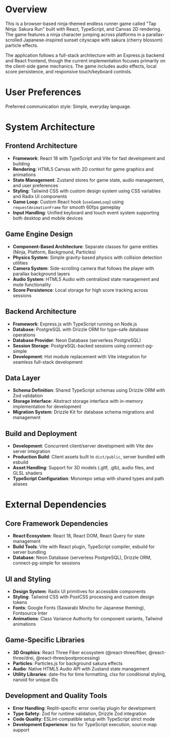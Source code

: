 # Overview

This is a browser-based ninja-themed endless runner game called "Tap Ninja: Sakura Run" built with React, TypeScript, and Canvas 2D rendering. The game features a ninja character jumping across platforms in a parallax-scrolled Japanese-inspired sunset cityscape with sakura (cherry blossom) particle effects.

The application follows a full-stack architecture with an Express.js backend and React frontend, though the current implementation focuses primarily on the client-side game mechanics. The game includes audio effects, local score persistence, and responsive touch/keyboard controls.

# User Preferences

Preferred communication style: Simple, everyday language.

# System Architecture

## Frontend Architecture
- **Framework**: React 18 with TypeScript and Vite for fast development and building
- **Rendering**: HTML5 Canvas with 2D context for game graphics and animations
- **State Management**: Zustand stores for game state, audio management, and user preferences
- **Styling**: Tailwind CSS with custom design system using CSS variables and Radix UI components
- **Game Loop**: Custom React hook (`useGameLoop`) using `requestAnimationFrame` for smooth 60fps gameplay
- **Input Handling**: Unified keyboard and touch event system supporting both desktop and mobile devices

## Game Engine Design
- **Component-Based Architecture**: Separate classes for game entities (Ninja, Platform, Background, Particles)
- **Physics System**: Simple gravity-based physics with collision detection utilities
- **Camera System**: Side-scrolling camera that follows the player with parallax background layers
- **Audio System**: HTML5 Audio with centralized state management and mute functionality
- **Score Persistence**: Local storage for high score tracking across sessions

## Backend Architecture
- **Framework**: Express.js with TypeScript running on Node.js
- **Database**: PostgreSQL with Drizzle ORM for type-safe database operations
- **Database Provider**: Neon Database (serverless PostgreSQL)
- **Session Storage**: PostgreSQL-backed sessions using connect-pg-simple
- **Development**: Hot module replacement with Vite integration for seamless full-stack development

## Data Layer
- **Schema Definition**: Shared TypeScript schemas using Drizzle ORM with Zod validation
- **Storage Interface**: Abstract storage interface with in-memory implementation for development
- **Migration System**: Drizzle Kit for database schema migrations and management

## Build and Deployment
- **Development**: Concurrent client/server development with Vite dev server integration
- **Production Build**: Client assets built to `dist/public`, server bundled with esbuild
- **Asset Handling**: Support for 3D models (.gltf, .glb), audio files, and GLSL shaders
- **TypeScript Configuration**: Monorepo setup with shared types and path aliases

# External Dependencies

## Core Framework Dependencies
- **React Ecosystem**: React 18, React DOM, React Query for state management
- **Build Tools**: Vite with React plugin, TypeScript compiler, esbuild for server bundling
- **Database**: Neon Database (serverless PostgreSQL), Drizzle ORM, connect-pg-simple for sessions

## UI and Styling
- **Design System**: Radix UI primitives for accessible components
- **Styling**: Tailwind CSS with PostCSS processing and custom design tokens
- **Fonts**: Google Fonts (Sawarabi Mincho for Japanese theming), Fontsource Inter
- **Animations**: Class Variance Authority for component variants, Tailwind animations

## Game-Specific Libraries
- **3D Graphics**: React Three Fiber ecosystem (@react-three/fiber, @react-three/drei, @react-three/postprocessing)
- **Particles**: Particles.js for background sakura effects
- **Audio**: Native HTML5 Audio API with Zustand state management
- **Utility Libraries**: date-fns for time formatting, clsx for conditional styling, nanoid for unique IDs

## Development and Quality Tools
- **Error Handling**: Replit-specific error overlay plugin for development
- **Type Safety**: Zod for runtime validation, Drizzle Zod integration
- **Code Quality**: ESLint-compatible setup with TypeScript strict mode
- **Development Experience**: tsx for TypeScript execution, source map support